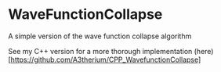 # WaveFunctionCollapse
A simple version of the wave function collapse algorithm

See my C++ version for a more thorough implementation (here)[https://github.com/A3therium/CPP_WavefunctionCollapse]
